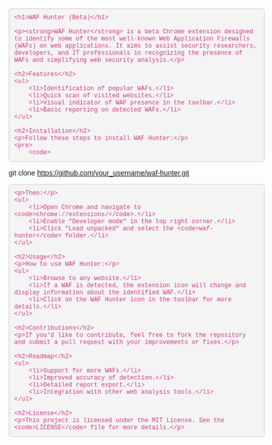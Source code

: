 <!DOCTYPE html>
<html lang="en">
<head>
    <meta charset="UTF-8">
    <meta name="viewport" content="width=device-width, initial-scale=1.0">
    <title>README - WAF Hunter (Beta)</title>
    <style>
        body {
            font-family: Arial, sans-serif;
            margin: 20px;
        }
        h1, h2 {
            color: #333;
        }
        pre {
            background-color: #f4f4f4;
            padding: 10px;
            border-radius: 5px;
            border: 1px solid #ccc;
        }
        code {
            font-family: "Courier New", Courier, monospace;
            color: #d63384;
        }
        ul {
            margin-left: 20px;
        }
    </style>
</head>
<body>

    <h1>WAF Hunter (Beta)</h1>

    <p><strong>WAF Hunter</strong> is a beta Chrome extension designed to identify some of the most well-known Web Application Firewalls (WAFs) on web applications. It aims to assist security researchers, developers, and IT professionals in recognizing the presence of WAFs and simplifying web security analysis.</p>

    <h2>Features</h2>
    <ul>
        <li>Identification of popular WAFs.</li>
        <li>Quick scan of visited websites.</li>
        <li>Visual indicator of WAF presence in the toolbar.</li>
        <li>Basic reporting on detected WAFs.</li>
    </ul>

    <h2>Installation</h2>
    <p>Follow these steps to install WAF Hunter:</p>
    <pre>
        <code>
git clone https://github.com/your_username/waf-hunter.git
        </code>
    </pre>

    <p>Then:</p>
    <ul>
        <li>Open Chrome and navigate to <code>chrome://extensions/</code>.</li>
        <li>Enable "Developer mode" in the top right corner.</li>
        <li>Click "Load unpacked" and select the <code>waf-hunter</code> folder.</li>
    </ul>

    <h2>Usage</h2>
    <p>How to use WAF Hunter:</p>
    <ul>
        <li>Browse to any website.</li>
        <li>If a WAF is detected, the extension icon will change and display information about the identified WAF.</li>
        <li>Click on the WAF Hunter icon in the toolbar for more details.</li>
    </ul>

    <h2>Contributions</h2>
    <p>If you'd like to contribute, feel free to fork the repository and submit a pull request with your improvements or fixes.</p>

    <h2>Roadmap</h2>
    <ul>
        <li>Support for more WAFs.</li>
        <li>Improved accuracy of detection.</li>
        <li>Detailed report export.</li>
        <li>Integration with other web analysis tools.</li>
    </ul>

    <h2>License</h2>
    <p>This project is licensed under the MIT License. See the <code>LICENSE</code> file for more details.</p>

</body>
</html>

